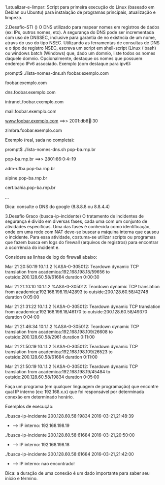 ﻿1.atualizar-e-limpar: Script para primeira execução do Linux (baseado em Debian ou Ubuntu) para instalação de programas principais, atualização e limpeza.


2.Desafio-STI ()
O DNS  utilizado para mapear nomes em registros de dados (ex: IPs, outros nomes, etc). A segurança do DNS pode ser incrementada com uso de DNSSEC, inclusive para garantia de no existncia de um nome, atravs do uso do tipo NSEC. Utilizando as ferramentas de consultas de DNS e o tipo de registro NSEC, escreva um script em shell-script (Linux / bash) ou windows batch (Windows) que, dado um domnio, liste todos os nomes daquele domnio. Opcionalmente, destaque os nomes que possuem endereço IPv6 associado. Exemplo (com destaque para ipv6):

prompt$ ./lista-nomes-dns.sh foobar.exemplo.com

foobar.exemplo.com

dns.foobar.exemplo.com

intranet.foobar.exemplo.com

mail.foobar.exemplo.com

www.foobar.exemplo.com ==>> 2001:db8:100::30

zimbra.foobar.exemplo.com

Exemplo (real, sada no completa):

prompt$ ./lista-nomes-dns.sh pop-ba.rnp.br

pop-ba.rnp.br ==>> 2801:86:0:4::19

adm-ufba.pop-ba.rnp.br

alpine.pop-ba.rnp.br

cert.bahia.pop-ba.rnp.br

...

Dica: consulte o DNS do google (8.8.8.8 ou 8.8.4.4)


3.Desafio Graco (busca-ip-incidente)
O tratamento de incidentes de segurança é divido em diversas fases,
cada uma com um conjunto de atividades específicas. Uma das fases é
conhecida como identificação, onde em uma rede com NAT deve-se buscar
a máquina interna que causou o incidente. Para essa atividade,
costuma-se utilizar scripts ou programas que fazem busca em logs do
firewall (arquivos de registros) para encontrar a ocorrência do incident
e.

Considere as linhas de log do firewall abaixo:

Mar 21 20:50:19 10.1.1.2 %ASA-0-305012: Teardown dynamic TCP
translation from academica:192.168.198.18/59656 to
outside:200.128.60.58/61684 duration 0:00:30

Mar 21 21:10:10 10.1.1.2 %ASA-0-305012: Teardown dynamic TCP
translation from academica:192.168.198.19/42893 to
outside:200.128.60.58/42748 duration 0:05:00

Mar 21 21:31:22 10.1.1.2 %ASA-0-305012: Teardown dynamic TCP
translation from academica:192.168.198.18/46170 to
outside:200.128.60.58/49370 duration 0:04:00

Mar 21 21:46:34 10.1.1.2 %ASA-0-305012: Teardown dynamic TCP
translation from academica:192.168.198.109/26608 to
outside:200.128.60.58/2961 duration 0:11:00

Mar 21 21:50:19 10.1.1.2 %ASA-0-305012: Teardown dynamic TCP
translation from academica:192.168.198.109/26523 to
outside:200.128.60.58/61684 duration 0:11:00

Mar 21 21:50:19 10.1.1.2 %ASA-0-305012: Teardown dynamic TCP
translation from academica:192.168.198.19/45484 to
outside:200.128.60.58/19834 duration 0:05:00

Faça um programa (em qualquer linguagem de programação) que encontre
qual IP interno (ex: 192.168.x.x) que foi responsável por determinada
conexão em determinado horário.

Exemplos de execução:

./busca-ip-incidente 200.128.60.58:19834 2016-03-21,21:48:39
- --> IP interno: 192.168.198.19

./busca-ip-incidente 200.128.60.58:61684 2016-03-21,20:50:00
- --> IP interno: 192.168.198.18

./busca-ip-incidente 200.128.60.58:61684 2016-03-21,21:42:00
- --> IP interno: nao encontrado!

Dica: a duração de uma conexão é um dado importante para saber seu
início e término.